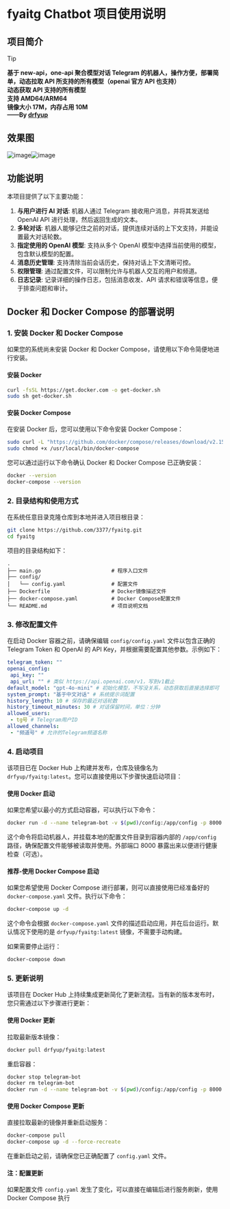 # fyaitg Chatbot 项目使用说明

## 项目简介

> [!TIP]
> **基于 new-api，one-api 聚合模型对话 Telegram 的机器人，操作方便，部署简单，动态拉取 API 所支持的所有模型（openai 官方 API 也支持）** <br>
> **动态获取 API 支持的所有模型** <br>
> **支持 AMD64/ARM64** <br>
> **镜像大小 17M，内存占用 10M** <br>
> **——By [drfyup](https://hstz.com)**

## 效果图  

![image](https://github.com/user-attachments/assets/5742ee38-324f-4afc-b67b-11758d289777)![image](https://github.com/user-attachments/assets/1e9d3515-920f-4129-9230-129f41e59d5e)

## 功能说明

本项目提供了以下主要功能：

1. **与用户进行 AI 对话**: 机器人通过 Telegram 接收用户消息，并将其发送给 OpenAI API 进行处理，然后返回生成的文本。
2. **多轮对话**: 机器人能够记住之前的对话，提供连续对话的上下文支持，并能设置最大对话轮数。
3. **指定使用的 OpenAI 模型**: 支持从多个 OpenAI 模型中选择当前使用的模型，包含默认模型的配置。
4. **消息历史管理**: 支持清除当前会话历史，保持对话上下文清晰可控。
5. **权限管理**: 通过配置文件，可以限制允许与机器人交互的用户和频道。
6. **日志记录**: 记录详细的操作日志，包括消息收发、API 请求和错误等信息，便于排查问题和审计。

## Docker 和 Docker Compose 的部署说明

### 1. 安装 Docker 和 Docker Compose

如果您的系统尚未安装 Docker 和 Docker Compose，请使用以下命令简便地进行安装。

#### 安装 Docker

```bash
curl -fsSL https://get.docker.com -o get-docker.sh
sudo sh get-docker.sh
```

#### 安装 Docker Compose

在安装 Docker 后，您可以使用以下命令安装 Docker Compose：

```bash
sudo curl -L "https://github.com/docker/compose/releases/download/v2.15.0/docker-compose-$$(uname -s)-$$(uname -m)" -o /usr/local/bin/docker-compose
sudo chmod +x /usr/local/bin/docker-compose
```

您可以通过运行以下命令确认 Docker 和 Docker Compose 已正确安装：

```bash
docker --version
docker-compose --version
```

### 2. 目录结构和使用方式

在系统任意目录克隆仓库到本地并进入项目根目录：

```bash
git clone https://github.com/3377/fyaitg.git
cd fyaitg
```

项目的目录结构如下：

```plaintext
.
├── main.go                       # 程序入口文件
├── config/
│   └── config.yaml               # 配置文件
├── Dockerfile                    # Docker镜像描述文件
├── docker-compose.yaml           # Docker Compose配置文件
└── README.md                     # 项目说明文档
```

### 3. 修改配置文件

在启动 Docker 容器之前，请确保编辑 `config/config.yaml` 文件以包含正确的 Telegram Token 和 OpenAI 的 API Key，并根据需要配置其他参数。示例如下：

```yaml
telegram_token: ""
openai_config:
 api_key: ""
 api_url: "" # 类似 https://api.openai.com/v1，写到v1截止
default_model: "gpt-4o-mini" # 初始化模型，不写没关系，动态获取后直接选择即可
system_prompt: "基于中文对话" # 系统提示词配置
history_length: 10 # 保存的最近对话轮数
history_timeout_minutes: 30 # 对话保留时间，单位：分钟
allowed_users:
 - tg号 # Telegram用户ID
allowed_channels:
 - "频道号" # 允许的Telegram频道名称
```

### 4. 启动项目

该项目已在 Docker Hub 上构建并发布，仓库及镜像名为 `drfyup/fyaitg:latest`。您可以直接使用以下步骤快速启动项目：

#### 使用 Docker 启动

如果您希望以最小的方式启动容器，可以执行以下命令：

```bash
docker run -d --name telegram-bot -v $(pwd)/config:/app/config -p 8000:8000 drfyup/fyaitg:latest
```

这个命令将启动机器人，并挂载本地的配置文件目录到容器内部的 `/app/config` 路径，确保配置文件能够被读取并使用。外部端口 8000 暴露出来以便进行健康检查（可选）。

#### 推荐-使用 Docker Compose 启动 

如果您希望使用 Docker Compose 进行部署，则可以直接使用已经准备好的 `docker-compose.yaml` 文件。执行以下命令：

```bash
docker-compose up -d
```

这个命令会根据 `docker-compose.yaml` 文件的描述启动应用，并在后台运行。默认情况下使用的是 `drfyup/fyaitg:latest` 镜像，不需要手动构建。

如果需要停止运行：

```bash
docker-compose down
```

### 5. 更新说明

该项目在 Docker Hub 上持续集成更新简化了更新流程。当有新的版本发布时，您只需通过以下步骤进行更新：

#### 使用 Docker 更新

拉取最新版本镜像：

```bash
docker pull drfyup/fyaitg:latest
```

重启容器：

```bash
docker stop telegram-bot
docker rm telegram-bot
docker run -d --name telegram-bot -v $(pwd)/config:/app/config -p 8000:8000 drfyup/fyaitg:latest
```

#### 使用 Docker Compose 更新

直接拉取最新的镜像并重新启动服务：

```bash
docker-compose pull
docker-compose up -d --force-recreate
```

在重新启动之前，请确保您已正确配置了 `config.yaml` 文件。

#### 注：配置更新

如果配置文件 `config.yaml` 发生了变化，可以直接在编辑后进行服务刷新，使用 Docker Compose 执行
